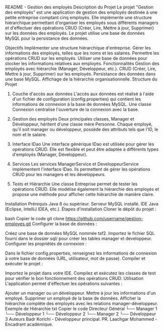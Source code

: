README - Gestion des employés
Description du Projet
Le projet "Gestion des employés" est une application de gestion des employés destinée à une petite entreprise comptant cinq employés. Elle implémente une structure hiérarchique permettant d'organiser les employés sous différents managers et d'effectuer des opérations CRUD (Créer, Lire, Mettre à jour, Supprimer) sur les données des employés. Le projet utilise une base de données MySQL pour la persistance des données.

Objectifs
Implémenter une structure hiérarchique d'entreprise.
Gérer les informations des employés, telles que les noms et les salaires.
Permettre les opérations CRUD sur les employés.
Utiliser une base de données pour stocker les informations relatives aux employés.
Fonctionnalités
Gestion des employés avec hiérarchie (Manager, Développeur, etc.).
CRUD (Créer, Lire, Mettre à jour, Supprimer) sur les employés.
Persistance des données dans une base MySQL.
Affichage de la hiérarchie organisationnelle.
Structure du Projet
1. Couche d'accès aux données
L'accès aux données est réalisé à l'aide d'un fichier de configuration (config.properties) qui contient les informations de connexion à la base de données MySQL. Une classe Connexion centralise l'ouverture de la connexion avec la base.

2. Gestion des employés
Deux principales classes, Manager et Développeur, héritent d'une classe mère Personne. Chaque employé, qu'il soit manager ou développeur, possède des attributs tels que l'ID, le nom et le salaire.

3. Interface IDao
Une interface générique IDao<T> est utilisée pour gérer les opérations CRUD. Elle est flexible et peut être adaptée à différents types d'employés (Manager, Développeur).

4. Services
Les services ManagerService et DeveloppeurService implémentent l'interface IDao<T>. Ils permettent de gérer les opérations CRUD pour les managers et les développeurs.

5. Tests et Hiérarchie
Une classe Entreprise permet de tester les opérations CRUD. Elle modélise également la hiérarchie des employés et propose une méthode pour afficher cette hiérarchie de manière claire.

Installation
Prérequis
Java 8 ou supérieur.
Serveur MySQL installé.
IDE Java (Eclipse, IntelliJ IDEA, etc.).
Étapes d'installation
Cloner le dépôt du projet :

bash
Copier le code
git clone https://github.com/username/gestion-employes.git
Configurer la base de données :

Créez une base de données MySQL nommée taf2.
Importez le fichier SQL fourni dans le dossier sql/ pour créer les tables manager et developpeur.
Configurer les propriétés de connexion :

Dans le fichier config.properties, renseignez les informations de connexion à votre base de données (URL, utilisateur, mot de passe).
Compiler et exécuter le projet :

Importez le projet dans votre IDE.
Compilez et exécutez les classes de test pour vérifier le bon fonctionnement des opérations CRUD.
Utilisation
L'application permet d'effectuer les opérations suivantes :

Ajouter un manager ou un développeur.
Mettre à jour les informations d'un employé.
Supprimer un employé de la base de données.
Afficher la hiérarchie complète des employés avec les relations manager-développeur.
Exemple de Hiérarchie
txt
Copier le code
Directeur Général
└── Manager 1
    └── Développeur 1
    └── Développeur 2
└── Manager 2
    └── Développeur 3
Auteurs
Badr Korichi - Développeur principal.
PR. Laachgar Mohammed - Encadrant académique.
